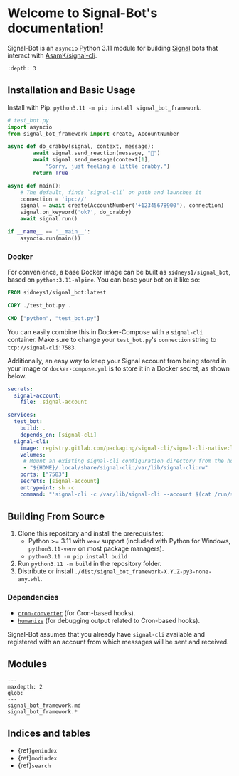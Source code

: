 # Welcome to Signal-Bot's documentation!

Signal-Bot is an `asyncio` Python 3.11 module for building [Signal][signal] bots that interact with
[AsamK/signal-cli][signal-cli].

```{contents} Table of Contents
:depth: 3
```

## Installation and Basic Usage

Install with Pip: `python3.11 -m pip install signal_bot_framework`.

```py
# test_bot.py
import asyncio
from signal_bot_framework import create, AccountNumber

async def do_crabby(signal, context, message):
        await signal.send_reaction(message, "🦀")
        await signal.send_message(context[1], 
            "Sorry, just feeling a little crabby.")
        return True

async def main():
    # The default, finds `signal-cli` on path and launches it
    connection = 'ipc://'
    signal = await create(AccountNumber('+12345678900'), connection)
    signal.on_keyword('ok?', do_crabby)
    await signal.run()

if __name__ == '__main__':
    asyncio.run(main())
```

### Docker

For convenience, a base Docker image can be built as `sidneys1/signal_bot`, based on `python:3.11-alpine`.
You can base your bot on it like so:

```Dockerfile
FROM sidneys1/signal_bot:latest

COPY ./test_bot.py .

CMD ["python", "test_bot.py"]
```

You can easily combine this in Docker-Compose with a `signal-cli` container.
Make sure to change your `test_bot.py`'s `connection` string to `tcp://signal-cli:7583`.

Additionally, an easy way to keep your Signal account from being stored in your image or `docker-compose.yml` is to
store it in a Docker secret, as shown below.

```yaml
secrets:
  signal-account:
    file: .signal-account

services:
  test_bot:
    build: .
    depends_on: [signal-cli]
  signal-cli:
    image: registry.gitlab.com/packaging/signal-cli/signal-cli-native:latest
    volumes:
     # Mount an existing signal-cli configuration directory from the host.
     - "${HOME}/.local/share/signal-cli:/var/lib/signal-cli:rw"
    ports: ["7583"]
    secrets: [signal-account]
    entrypoint: sh -c
    command: "'signal-cli -c /var/lib/signal-cli --account $(cat /run/secrets/signal-account) daemon --receive-mode on-connection --no-receive-stdout --send-read-receipts --tcp 0.0.0.0:7583'"
```

## Building From Source

1. Clone this repository and install the prerequisites:
   * Python >= 3.11 with `venv` support (included with Python for Windows, `python3.11-venv` on most package managers).
   * `python3.11 -m pip install build`
2. Run `python3.11 -m build` in the repository folder.
3. Distribute or install `./dist/signal_bot_framework-X.Y.Z-py3-none-any.whl`.

### Dependencies

* [`cron-converter`][cron-converter] (for Cron-based hooks).
* [`humanize`][humanize] (for debugging output related to Cron-based hooks).

Signal-Bot assumes that you already have `signal-cli` available and registered with an account from which messages will
be sent and received.

## Modules

```{toctree}
---
maxdepth: 2
glob:
---
signal_bot_framework.md
signal_bot_framework.*
```

## Indices and tables

* {ref}`genindex`
* {ref}`modindex`
* {ref}`search`

[signal]: https://www.signal.org/
[signal-cli]: https://github.com/AsamK/signal-cli
[cron-converter]: https://github.com/Sonic0/cron-converter
[humanize]: https://github.com/python-humanize/humanize
